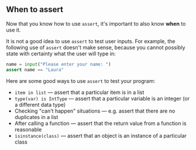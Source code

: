 ## When to assert

Now that you know how to use `assert`, it's important to also know **when** to use it.

It is not a good idea to use `assert` to test user inputs. For example, the following use of `assert` doesn't make sense, because you cannot possibly state with certainty what the user will type in:

```python
name = input("Please enter your name: ")
assert name == "Laura"
```

Here are some good ways to use `assert` to test your program:

- `item in list` — assert that a particular item is in a list
- `type(var) is IntType` — assert that a particular variable is an integer (or a different data type)
- Checking "can't happen" situations — e.g. assert that there are no duplicates in a list
- After calling a function — assert that the return value from a function is reasonable
- `isinstance(class)` — assert that an object is an instance of a particular class
